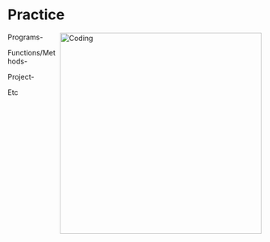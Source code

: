 # Practice
<img align="right" alt="Coding" width="400" src="https://media.tenor.com/2uyENRmiUt0AAAAC/coding.gif">

Programs-

Functions/Methods-

Project-

Etc
